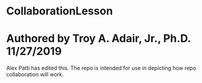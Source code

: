 # CollaborationLesson
# Authored by Troy A. Adair, Jr., Ph.D. 11/27/2019
Alex Patti has edited this. 
The repo is intended for use in depicting how repo collaboration will work.
